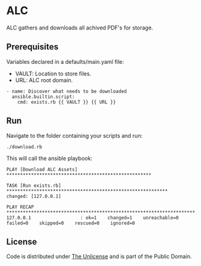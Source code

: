 # ALC

ALC gathers and downloads all achived PDF's for storage.

## Prerequisites

Variables declared in a defaults/main.yaml file:

- VAULT: Location to store files.
- URL: ALC root domain.

```console
- name: Discover what needs to be downloaded
  ansible.builtin.script:
    cmd: exists.rb {{ VAULT }} {{ URL }}
```

## Run

Navigate to the folder containing your scripts and run:

```console
./download.rb
```

This will call the ansible playbook:

```console
PLAY [Download ALC Assets] *****************************************************

TASK [Run exists.rb] ***********************************************************
changed: [127.0.0.1]

PLAY RECAP *********************************************************************
127.0.0.1                  : ok=1    changed=1    unreachable=0    failed=0    skipped=0    rescued=0    ignored=0   
```

## License

Code is distributed under [The Unlicense](https://github.com/nausicaan/free/blob/main/LICENSE.md) and is part of the Public Domain.